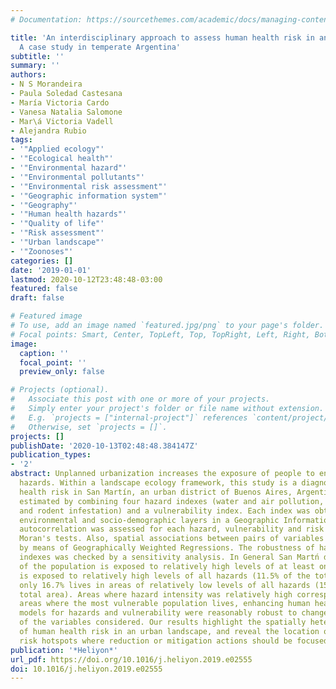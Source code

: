 ```yaml
---
# Documentation: https://sourcethemes.com/academic/docs/managing-content/

title: 'An interdisciplinary approach to assess human health risk in an urban environment:
  A case study in temperate Argentina'
subtitle: ''
summary: ''
authors:
- N S Morandeira
- Paula Soledad Castesana
- María Victoria Cardo
- Vanesa Natalia Salomone
- Mar\á Victoria Vadell
- Alejandra Rubio
tags:
- '"Applied ecology"'
- '"Ecological health"'
- '"Environmental hazard"'
- '"Environmental pollutants"'
- '"Environmental risk assessment"'
- '"Geographic information system"'
- '"Geography"'
- '"Human health hazards"'
- '"Quality of life"'
- '"Risk assessment"'
- '"Urban landscape"'
- '"Zoonoses"'
categories: []
date: '2019-01-01'
lastmod: 2020-10-12T23:48:48-03:00
featured: false
draft: false

# Featured image
# To use, add an image named `featured.jpg/png` to your page's folder.
# Focal points: Smart, Center, TopLeft, Top, TopRight, Left, Right, BottomLeft, Bottom, BottomRight.
image:
  caption: ''
  focal_point: ''
  preview_only: false

# Projects (optional).
#   Associate this post with one or more of your projects.
#   Simply enter your project's folder or file name without extension.
#   E.g. `projects = ["internal-project"]` references `content/project/deep-learning/index.md`.
#   Otherwise, set `projects = []`.
projects: []
publishDate: '2020-10-13T02:48:48.384147Z'
publication_types:
- '2'
abstract: Unplanned urbanization increases the exposure of people to environmental
  hazards. Within a landscape ecology framework, this study is a diagnosis of human
  health risk in San Martín, an urban district of Buenos Aires, Argentina. Risk was
  estimated by combining four hazard indexes (water and air pollution, and mosquito
  and rodent infestation) and a vulnerability index. Each index was obtained by integrating
  environmental and socio-demographic layers in a Geographic Information System. Spatial
  autocorrelation was assessed for each hazard, vulnerability and risk indexes using
  Moran's tests. Also, spatial associations between pairs of variables were addressed
  by means of Geographically Weighted Regressions. The robustness of hazard and vulnerability
  indexes was checked by a sensitivity analysis. In General San Martń district, 83.3%
  of the population is exposed to relatively high levels of at least one hazard; 7.4%
  is exposed to relatively high levels of all hazards (11.5% of the total area) and
  only 16.7% lives in areas of relatively low levels of all hazards (15.4% of the
  total area). Areas where hazard intensity was relatively high corresponded to those
  areas where the most vulnerable population lives, enhancing human health risk. The
  models for hazards and vulnerability were reasonably robust to changes in the weights
  of the variables considered. Our results highlight the spatially heterogeneous nature
  of human health risk in an urban landscape, and reveal the location of critical
  risk hotspots where reduction or mitigation actions should be focused.
publication: '*Heliyon*'
url_pdf: https://doi.org/10.1016/j.heliyon.2019.e02555
doi: 10.1016/j.heliyon.2019.e02555
---
```

